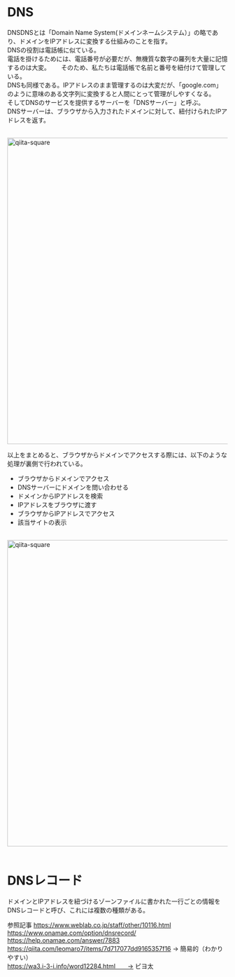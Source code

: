 # DNS
DNSDNSとは「Domain Name System(ドメインネームシステム）」の略であり、ドメインをIPアドレスに変換する仕組みのことを指す。  
DNSの役割は電話帳に似ている。  
電話を掛けるためには、電話番号が必要だが、無機質な数字の羅列を大量に記憶するのは大変。　　
そのため、私たちは電話帳で名前と番号を紐付けて管理している。  
DNSも同様である。IPアドレスのまま管理するのは大変だが、「google.com」のように意味のある文字列に変換すると人間にとって管理がしやすくなる。  
そしてDNSのサービスを提供するサーバーを「DNSサーバー」と呼ぶ。  
DNSサーバーは、ブラウザから入力されたドメインに対して、紐付けられたIPアドレスを返す。  
<br>

<img width="700" alt="qiita-square" src=https://i.gyazo.com/68ee868cc7685bf84fdfa135a828757e.png>
<br>

以上をまとめると、ブラウザからドメインでアクセスする際には、以下のような処理が裏側で行われている。

- ブラウザからドメインでアクセス
- DNSサーバーにドメインを問い合わせる
- ドメインからIPアドレスを検索
- IPアドレスをブラウザに渡す
- ブラウザからIPアドレスでアクセス
- 該当サイトの表示
<br>

<img width="700" alt="qiita-square" src=https://i.gyazo.com/e0b6c312889c6aa22ae18f2414a283f3.png>
<br>
<br>

# DNSレコード
ドメインとIPアドレスを紐づけるゾーンファイルに書かれた一行ごとの情報をDNSレコードと呼び、これには複数の種類がある。

参照記事
https://www.weblab.co.jp/staff/other/10116.html  
https://www.onamae.com/option/dnsrecord/  
https://help.onamae.com/answer/7883  
https://qiita.com/leomaro7/items/7d717077dd9165357f16 → 簡易的（わかりやすい）  
https://wa3.i-3-i.info/word12284.html　　→ ピヨ太


